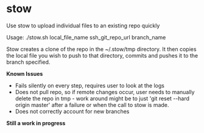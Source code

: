 # stow
Use stow to upload individual files to an existing repo quickly

Usage: ./stow.sh local_file_name ssh_git_repo_url branch_name

Stow creates a clone of the repo in the ~/.stow/tmp directory.
It then copies the local file you wish to push to that directory, commits and pushes it to the branch specified.

**Known Issues**
- Fails silently on every step, requires user to look at the logs
- Does not pull repo, so if remote changes occur, user needs to manually delete the repo in tmp - work around might be to just 'git reset --hard origin master' after a failure or when the call to stow is made.
- Does not correctly account for new branches

**Still a work in progress**
